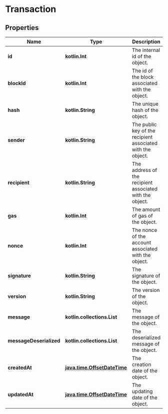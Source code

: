 
# Transaction

## Properties
Name | Type | Description | Notes
------------ | ------------- | ------------- | -------------
**id** | **kotlin.Int** | The internal id of the object. |  [optional]
**blockId** | **kotlin.Int** | The id of the block associated with the object. |  [optional]
**hash** | **kotlin.String** | The unique hash of the object. |  [optional]
**sender** | **kotlin.String** | The public key of the recipient associated with the object. |  [optional]
**recipient** | **kotlin.String** | The address of the recipient associated with the object. |  [optional]
**gas** | **kotlin.Int** | The amount of gas of the object. |  [optional]
**nonce** | **kotlin.Int** | The nonce of the account associated with the object. |  [optional]
**signature** | **kotlin.String** | The signature of the object. |  [optional]
**version** | **kotlin.String** | The version of the object. |  [optional]
**message** | **kotlin.collections.List** | The message of the object. |  [optional]
**messageDeserialized** | **kotlin.collections.List** | The deserialized message of the object. |  [optional]
**createdAt** | [**java.time.OffsetDateTime**](java.time.OffsetDateTime.md) | The creation date of the object. |  [optional]
**updatedAt** | [**java.time.OffsetDateTime**](java.time.OffsetDateTime.md) | The updating date of the object. |  [optional]



